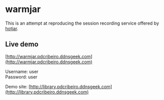 # warmjar

This is an attempt at reproducing the session recording service offered by [hotjar](https://hotjar.com/).


## Live demo

[http://warmjar.pdcribeiro.ddnsgeek.com](http://warmjar.pdcribeiro.ddnsgeek.com)

Username: user<br/>
Password: user

Demo site: [http://library.pdcribeiro.ddnsgeek.com](http://library.pdcribeiro.ddnsgeek.com)

